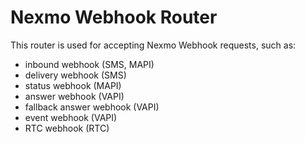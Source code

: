 # Nexmo Webhook Router
This router is used for accepting Nexmo Webhook requests, such as:

- inbound webhook (SMS, MAPI)
- delivery webhook (SMS)
- status webhook (MAPI)
- answer webhook (VAPI)
- fallback answer webhook (VAPI)
- event webhook (VAPI)
- RTC webhook (RTC)
